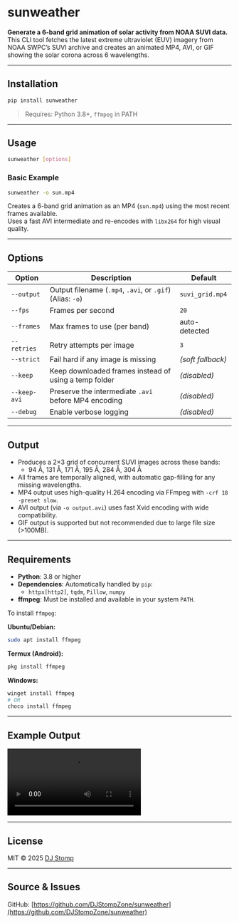 # sunweather

**Generate a 6-band grid animation of solar activity from NOAA SUVI data.**  
This CLI tool fetches the latest extreme ultraviolet (EUV) imagery from NOAA SWPC’s SUVI archive and creates an animated MP4, AVI, or GIF showing the solar corona across 6 wavelengths.

---

## Installation

```bash
pip install sunweather
```

> Requires: Python 3.8+, `ffmpeg` in PATH

---

## Usage

```bash
sunweather [options]
```

### Basic Example

```bash
sunweather -o sun.mp4
```

Creates a 6-band grid animation as an MP4 (`sun.mp4`) using the most recent frames available.  
Uses a fast AVI intermediate and re-encodes with `libx264` for high visual quality.

---


## Options

| Option               | Description                                                  | Default             |
|----------------------|--------------------------------------------------------------|---------------------|
| `--output`       | Output filename (`.mp4`, `.avi`, or `.gif`) (Alias: `-o`)        | `suvi_grid.mp4`     |
| `--fps`              | Frames per second                                            | `20`                |
| `--frames`           | Max frames to use (per band)                                 | auto-detected       |
| `--retries`          | Retry attempts per image                                     | `3`                 |
| `--strict`           | Fail hard if any image is missing                            | _(soft fallback)_   |
| `--keep`             | Keep downloaded frames instead of using a temp folder        | _(disabled)_        |
| `--keep-avi`         | Preserve the intermediate `.avi` before MP4 encoding         | _(disabled)_        |
| `--debug`            | Enable verbose logging                                       | _(disabled)_        |

---

## Output

- Produces a 2×3 grid of concurrent SUVI images across these bands:
  - 94 Å, 131 Å, 171 Å, 195 Å, 284 Å, 304 Å
- All frames are temporally aligned, with automatic gap-filling for any missing wavelengths.
- MP4 output uses high-quality H.264 encoding via FFmpeg with `-crf 18 -preset slow`.
- AVI output (via `-o output.avi`) uses fast Xvid encoding with wide compatibility.
- GIF output is supported but not recommended due to large file size (>100MB).

---

## Requirements

- **Python**: 3.8 or higher
- **Dependencies**: Automatically handled by `pip`:
  - `httpx[http2]`, `tqdm`, `Pillow`, `numpy`
- **ffmpeg**: Must be installed and available in your system `PATH`.

To install `ffmpeg`:

**Ubuntu/Debian:**

```bash
sudo apt install ffmpeg
```

**Termux (Android):**

```bash
pkg install ffmpeg
```

**Windows:**
```ps1
winget install ffmpeg
# OR
choco install ffmpeg
```
---

## Example Output

![Example Video](https://i.imgur.com/3Vt35bU.mp4)

---

## License

MIT © 2025 [DJ Stomp](https://github.com/DJStompZone)

---

## Source & Issues

GitHub: [https://github.com/DJStompZone/sunweather](https://github.com/DJStompZone/sunweather)
